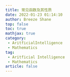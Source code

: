 ```yaml
---
title: 常见函数及其性质
date: 2022-01-23 01:14:10
author: Breeze Shane
top: false
toc: true
mathjax: true
category: 
 - AritficialIntelligence
 - Mathematics
tag: 
 - Aritficial Intelligence
 - Mathematics
article: false
---
```


